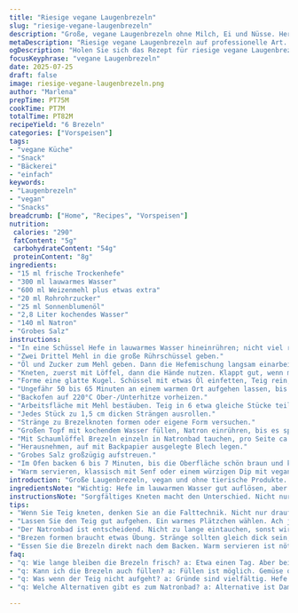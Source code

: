 ```yaml
---
title: "Riesige vegane Laugenbrezeln"
slug: "riesige-vegane-laugenbrezeln"
description: "Große, vegane Laugenbrezeln ohne Milch, Ei und Nüsse. Hergestellt mit Hefewasser-Gärung. Zucker und Pflanzenöl in reduzierter Menge. Natronbad gibt die typische Kruste. Grobes Salz zum Bestreuen. Mit einem herzhaften Käse-Bacon-Dip als Variante serviert. Knusprig außen, weich innen. Teig sehr elastisch, Handarbeit für Formgebung. Backzeit kurz, erst 6 bis 7 Minuten bei hoher Temperatur. Lockerung durch lange Gehzeit. Perfekt als Snack oder Vorspeise."
metaDescription: "Riesige vegane Laugenbrezeln auf professionelle Art. Aromen, knusprige Kruste, dazu der perfekte Dip."
ogDescription: "Holen Sie sich das Rezept für riesige vegane Laugenbrezeln. Aromen, knusprig, köstlich, ideal für jeden Anlass."
focusKeyphrase: "vegane Laugenbrezeln"
date: 2025-07-25
draft: false
image: riesige-vegane-laugenbrezeln.png
author: "Marlena"
prepTime: PT75M
cookTime: PT7M
totalTime: PT82M
recipeYield: "6 Brezeln"
categories: ["Vorspeisen"]
tags:
- "vegane Küche"
- "Snack"
- "Bäckerei"
- "einfach"
keywords:
- "Laugenbrezeln"
- "vegan"
- "Snacks"
breadcrumb: ["Home", "Recipes", "Vorspeisen"]
nutrition: 
 calories: "290"
 fatContent: "5g"
 carbohydrateContent: "54g"
 proteinContent: "8g"
ingredients:
- "15 ml frische Trockenhefe"
- "300 ml lauwarmes Wasser"
- "600 ml Weizenmehl plus etwas extra"
- "20 ml Rohrohrzucker"
- "25 ml Sonnenblumenöl"
- "2,8 Liter kochendes Wasser"
- "140 ml Natron"
- "Grobes Salz"
instructions:
- "In eine Schüssel Hefe in lauwarmes Wasser hineinrühren; nicht viel rühren, nur lösen."
- "Zwei Drittel Mehl in die große Rührschüssel geben."
- "Öl und Zucker zum Mehl geben. Dann die Hefemischung langsam einarbeiten."
- "Kneten, zuerst mit Löffel, dann die Hände nutzen. Klappt gut, wenn man faltet und drückt."
- "Forme eine glatte Kugel. Schüssel mit etwas Öl einfetten, Teig rein, mit Tuch bedecken."
- "Ungefähr 50 bis 65 Minuten an einem warmen Ort aufgehen lassen, bis sich das Volumen fast verdoppelt."
- "Backofen auf 220°C Ober-/Unterhitze vorheizen."
- "Arbeitsfläche mit Mehl bestäuben. Teig in 6 etwa gleiche Stücke teilen."
- "Jedes Stück zu 1,5 cm dicken Strängen ausrollen."
- "Stränge zu Brezelknoten formen oder eigene Form versuchen."
- "Großen Topf mit kochendem Wasser füllen, Natron einrühren, bis es sprudelt."
- "Mit Schaumlöffel Brezeln einzeln in Natronbad tauchen, pro Seite ca. 12 Sekunden baden."
- "Herausnehmen, auf mit Backpapier ausgelegte Blech legen."
- "Grobes Salz großzügig aufstreuen."
- "Im Ofen backen 6 bis 7 Minuten, bis die Oberfläche schön braun und knusprig ist."
- "Warm servieren, klassisch mit Senf oder einem würzigen Dip mit veganem Käse und Räuchertofu."
introduction: "Große Laugenbrezeln, vegan und ohne tierische Produkte. Teig braucht Zeit zum Aufgehen, fast eine Stunde. Hefe sorgt für Lockerung. Natronwasser macht Kruste extra knusprig, das typische Laugenaroma entsteht. Zucker und Öl sorgen für leichte Süße und Geschmeidigkeit, aber sparsam. Teig nochmal mehlbestäubt, damit nichts klebt. Brezeln formen verlangt etwas Übung, geht auch rustikal. Kurzes Bad im Natronwasser, das ist entscheidend. Backzeit kurz, sonst trocken. Warm essen, sonst verliert die Kruste an Biss. Wer mag, dazu Senf oder Pflanzenkäse-Dip mit Räuchertofu. Schon ein Hingucker, fast wie vom Bäcker."
ingredientsNote: "Wichtig: Hefe im lauwarmen Wasser gut auflösen, aber nicht rühren wie wild. Mehl portionsweise zugeben, damit die Konsistenz stimmt. Reduziert Originalmengen ein wenig, damit der Teig leichter zu verarbeiten ist. Zucker und Öl nur sparsam – Süße reicht für Hefegärung und angenehme Krume. Mehl bestenfalls Weizen Typ 405 oder 550 verwenden, für bessere Elastizität. Natron immer frisch und in kochendem Wasser auflösen für die typische Laugenkruste. Grobes Salz nicht ersetzen, es bleibt am Teig, saugt alle Aromen auf. Pfeifen Sie auf Eier, Milch, Nüsse – das klappt gut vegan. Optional veganen Käse mit Räuchertofu mischen für Dip. Achtung auf gute Temperatur beim Gehen, zugfrei."
instructionsNote: "Sorgfältiges Kneten macht den Unterschied. Nicht nur durch die Maschine jagen, sondern von Hand falten, ziehen. Gärzeit minimum 50 Minuten, kann bis zu 1 Stunde dauern je nach Wärme. Formung der Brezel: Teigstränge möglichst gleich dick, sonst ungleichmäßig gebacken. Natronbad lange genug, 12 Sekunden pro Seite, sonst keine Kruste. Wasser kochen, dann Natron einrühren – bitte Vorsicht, schäumt kräftig. Backpapier gut auslegen, keine Fette oder Öle für den Boden, sonst Laugenwirkung vermindert. Backzeit sehr hoch einstellen, 220°C Oberhitze, damit außen knusprig wird. Nach 6-7 Minuten checken, Brezeln dürfen nicht zu dunkel werden. Sofort servieren, sonst innen gummiartig. Dip vorbereiten aus veganem Käse und Räuchertofu, würzig, um den Geschmack zu steigern. Einfach, aber Technik zählt."
tips:
- "Wenn Sie Teig kneten, denken Sie an die Falttechnik. Nicht nur draufhauen, sondern auch ziehen und drücken. Konsistenz wichtig. Wenn zu fest, etwas Wasser nutzen. Wenn zu weich, mehr Mehl. Am besten alles schrittweise."
- "Lassen Sie den Teig gut aufgehen. Ein warmes Plätzchen wählen. Ach ja, das Volumen sollte fast doppelt sein. Wenn nicht, weiter warten. Kruste wird nicht knusprig, wenn der Teig nicht gut aufgeht. Zudecken damit es nicht austrocknet."
- "Der Natronbad ist entscheidend. Nicht zu lange eintauchen, sonst wird die Brezel zu dunkel. 12 Sekunden etwa pro Seite sind ideal. Aufkochen, dann Natron vorsichtig einrühren. Sprudeln machen das Wasser aktiv. Ziemlich wichtig für die typische Kruste."
- "Brezen formen braucht etwas Übung. Stränge sollten gleich dick sein, sonst ungleichmäßig backen. Denken Sie daran, die Enden gut zu verbinden. Knoten machen ist eine Kunst. Ideal ist, wenn Sie etwas Spielraum lassen."
- "Essen Sie die Brezeln direkt nach dem Backen. Warm servieren ist nötig. Sie verlieren schnell die Kruste, wenn sie abkühlen. Für den perfekten Genuss, Senf bereitstellen. Oder einen würzigen Dip. Das macht die Laugenbrezeln noch besser."
faq:
- "q: Wie lange bleiben die Brezeln frisch? a: Etwa einen Tag. Aber bei Zimmertemperatur. Kühlschrank geht nicht gut. Werden gummiartig. Am besten einfrieren. Aber gut verpackt."
- "q: Kann ich die Brezeln auch füllen? a: Füllen ist möglich. Gemüse oder veganen Käse. Ein bisschen Aufwand. Aber lohnt sich. Passt gut. Drinnen schmeckt's. Aber aufpassen beim Backen."
- "q: Was wenn der Teig nicht aufgeht? a: Gründe sind vielfältig. Hefe könnte alt sein. Oder das Wasser zu heiß. Temperatur wichtig. Wenn nicht genug warm, passiert nichts."
- "q: Welche Alternativen gibt es zum Natronbad? a: Alternative ist Dampfbacken. In einem großen Topf Wasser zum Kochen bringen. Dann Brezeln reinlegen. Aber die Kruste wird nicht ganz gleich."

---
```

